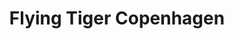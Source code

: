---
title: "Flying Tiger Copenhagen"
url: /barcelona/flying-tiger-copenhagen-carrer-del-rossello/
shop: tienda de variedades
---